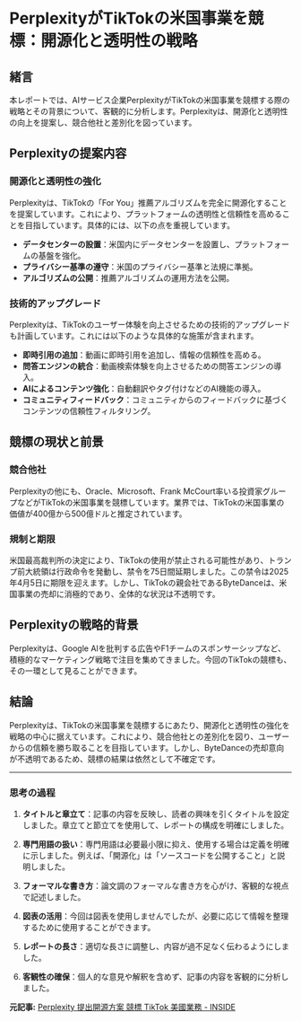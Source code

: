 # PerplexityがTikTokの米国事業を競標：開源化と透明性の戦略

## 緒言

本レポートでは、AIサービス企業PerplexityがTikTokの米国事業を競標する際の戦略とその背景について、客観的に分析します。Perplexityは、開源化と透明性の向上を提案し、競合他社と差別化を図っています。

## Perplexityの提案内容

### 開源化と透明性の強化

Perplexityは、TikTokの「For You」推薦アルゴリズムを完全に開源化することを提案しています。これにより、プラットフォームの透明性と信頼性を高めることを目指しています。具体的には、以下の点を重視しています。

- **データセンターの設置**：米国内にデータセンターを設置し、プラットフォームの基盤を強化。
- **プライバシー基準の遵守**：米国のプライバシー基準と法規に準拠。
- **アルゴリズムの公開**：推薦アルゴリズムの運用方法を公開。

### 技術的アップグレード

Perplexityは、TikTokのユーザー体験を向上させるための技術的アップグレードも計画しています。これには以下のような具体的な施策が含まれます。

- **即時引用の追加**：動画に即時引用を追加し、情報の信頼性を高める。
- **問答エンジンの統合**：動画検索体験を向上させるための問答エンジンの導入。
- **AIによるコンテンツ強化**：自動翻訳やタグ付けなどのAI機能の導入。
- **コミュニティフィードバック**：コミュニティからのフィードバックに基づくコンテンツの信頼性フィルタリング。

## 競標の現状と前景

### 競合他社

Perplexityの他にも、Oracle、Microsoft、Frank McCourt率いる投資家グループなどがTikTokの米国事業を競標しています。業界では、TikTokの米国事業の価値が400億から500億ドルと推定されています。

### 規制と期限

米国最高裁判所の決定により、TikTokの使用が禁止される可能性があり、トランプ前大統領は行政命令を発動し、禁令を75日間延期しました。この禁令は2025年4月5日に期限を迎えます。しかし、TikTokの親会社であるByteDanceは、米国事業の売却に消極的であり、全体的な状況は不透明です。

## Perplexityの戦略的背景

Perplexityは、Google AIを批判する広告やF1チームのスポンサーシップなど、積極的なマーケティング戦略で注目を集めてきました。今回のTikTokの競標も、その一環として見ることができます。

## 結論

Perplexityは、TikTokの米国事業を競標するにあたり、開源化と透明性の強化を戦略の中心に据えています。これにより、競合他社との差別化を図り、ユーザーからの信頼を勝ち取ることを目指しています。しかし、ByteDanceの売却意向が不透明であるため、競標の結果は依然として不確定です。

---

### 思考の過程

1. **タイトルと章立て**：記事の内容を反映し、読者の興味を引くタイトルを設定しました。章立てと節立てを使用して、レポートの構成を明確にしました。

2. **専門用語の扱い**：専門用語は必要最小限に抑え、使用する場合は定義を明確に示しました。例えば、「開源化」は「ソースコードを公開すること」と説明しました。

3. **フォーマルな書き方**：論文調のフォーマルな書き方を心がけ、客観的な視点で記述しました。

4. **図表の活用**：今回は図表を使用しませんでしたが、必要に応じて情報を整理するために使用することができます。

5. **レポートの長さ**：適切な長さに調整し、内容が過不足なく伝わるようにしました。

6. **客観性の確保**：個人的な意見や解釈を含めず、記事の内容を客観的に分析しました。

**元記事:** [Perplexity 提出開源方案 競標 TikTok 美國業務 - INSIDE](https://www.inside.com.tw/article/37982-perplexity-to-acquire-tiktok)